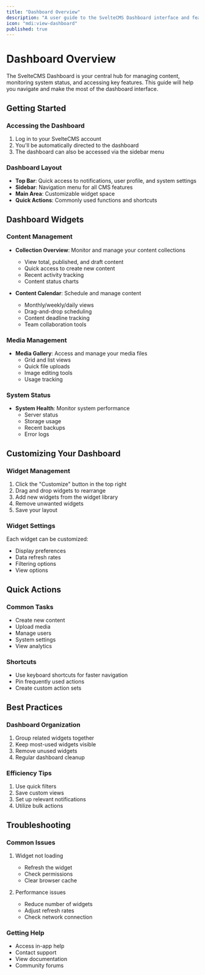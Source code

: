 ```yaml
---
title: "Dashboard Overview"
description: "A user guide to the SvelteCMS Dashboard interface and features"
icon: "mdi:view-dashboard"
published: true
---
```


# Dashboard Overview

The SvelteCMS Dashboard is your central hub for managing content, monitoring system status, and accessing key features. This guide will help you navigate and make the most of the dashboard interface.

## Getting Started

### Accessing the Dashboard
1. Log in to your SvelteCMS account
2. You'll be automatically directed to the dashboard
3. The dashboard can also be accessed via the sidebar menu

### Dashboard Layout
- **Top Bar**: Quick access to notifications, user profile, and system settings
- **Sidebar**: Navigation menu for all CMS features
- **Main Area**: Customizable widget space
- **Quick Actions**: Commonly used functions and shortcuts

## Dashboard Widgets

### Content Management
- **Collection Overview**: Monitor and manage your content collections
  - View total, published, and draft content
  - Quick access to create new content
  - Recent activity tracking
  - Content status charts

- **Content Calendar**: Schedule and manage content
  - Monthly/weekly/daily views
  - Drag-and-drop scheduling
  - Content deadline tracking
  - Team collaboration tools

### Media Management
- **Media Gallery**: Access and manage your media files
  - Grid and list views
  - Quick file uploads
  - Image editing tools
  - Usage tracking

### System Status
- **System Health**: Monitor system performance
  - Server status
  - Storage usage
  - Recent backups
  - Error logs

## Customizing Your Dashboard

### Widget Management
1. Click the "Customize" button in the top right
2. Drag and drop widgets to rearrange
3. Add new widgets from the widget library
4. Remove unwanted widgets
5. Save your layout

### Widget Settings
Each widget can be customized:
- Display preferences
- Data refresh rates
- Filtering options
- View options

## Quick Actions

### Common Tasks
- Create new content
- Upload media
- Manage users
- System settings
- View analytics

### Shortcuts
- Use keyboard shortcuts for faster navigation
- Pin frequently used actions
- Create custom action sets

## Best Practices

### Dashboard Organization
1. Group related widgets together
2. Keep most-used widgets visible
3. Remove unused widgets
4. Regular dashboard cleanup

### Efficiency Tips
1. Use quick filters
2. Save custom views
3. Set up relevant notifications
4. Utilize bulk actions

## Troubleshooting

### Common Issues
1. Widget not loading
   - Refresh the widget
   - Check permissions
   - Clear browser cache

2. Performance issues
   - Reduce number of widgets
   - Adjust refresh rates
   - Check network connection

### Getting Help
- Access in-app help
- Contact support
- View documentation
- Community forums
